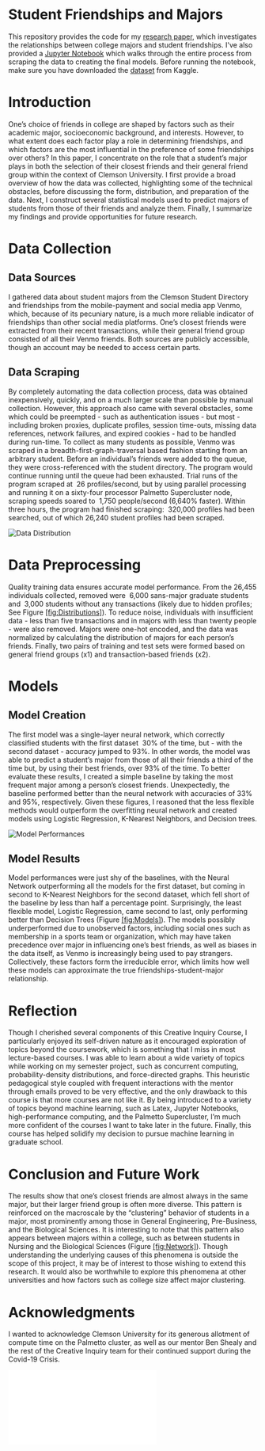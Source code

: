 # Student Friendships and Majors
This repository provides the code for my [research paper](https://github.com/aru-py/student-friendships-project/blob/master/ResearchPaper.pdf), which investigates the relationships between college majors and student friendships. I've also provided a [Jupyter Notebook](https://github.com/aru-py/student-friendships-project/blob/master/student_friendships_notebook.ipynb) which walks through the entire process from scraping the data to creating the final models. Before running the notebook, make sure you have downloaded the [dataset](https://www.kaggle.com/arubhoop/clemson-university-venmo-friends-and-transactions/download) from Kaggle.


# Introduction

One’s choice of friends in college are shaped by factors such as their
academic major, socioeconomic background, and interests. However, to
what extent does each factor play a role in determining friendships, and
which factors are the most influential in the preference of some
friendships over others? In this paper, I concentrate on the role that a
student’s major plays in both the selection of their closest friends and
their general friend group within the context of Clemson University. I
first provide a broad overview of how the data was collected,
highlighting some of the technical obstacles, before discussing the
form, distribution, and preparation of the data. Next, I construct
several statistical models used to predict majors of students from those
of their friends and analyze them. Finally, I summarize my findings and
provide opportunities for future research.

# Data Collection

## Data Sources

I gathered data about student majors from the Clemson Student Directory and friendships from the mobile-payment and social media app Venmo, which, because of its pecuniary nature, is a much more reliable
indicator of friendships than other social media platforms. One’s
closest friends were extracted from their recent transactions, while
their general friend group consisted of all their Venmo friends. Both
sources are publicly accessible, though an account may be needed to
access certain parts.

## Data Scraping

By completely automating the data collection process, data was obtained
inexpensively, quickly, and on a much larger scale than possible by
manual collection. However, this approach also came with several
obstacles, some which could be preempted - such as authentication issues - but most - including broken proxies, duplicate profiles, session
time-outs, missing data references, network failures, and expired
cookies - had to be handled during run-time. To collect as many students
as possible, Venmo was scraped in a breadth-first-graph-traversal based
fashion starting from an arbitrary student. Before an individual’s
friends were added to the queue, they were cross-referenced with the
student directory. The program would continue running until the queue
had been exhausted. Trial runs of the program scraped at  26
profiles/second, but by using parallel processing and running it on a
sixty-four processor Palmetto Supercluster node, scraping speeds soared
to  1,750 people/second (6,640% faster). Within three hours, the program
had finished scraping:  320,000 profiles had been searched, out of which
26,240 student profiles had been scraped.

![Data
Distribution<span label="fig:Distributions"></span>](Visuals/Charts/distribution.png)

# Data Preprocessing

Quality training data ensures accurate model performance. From the
26,455 individuals collected, removed were  6,000 sans-major graduate
students and  3,000 students without any transactions (likely due to
hidden profiles; See Figure
[\[fig:Distributions\]](#fig:Distributions)). To reduce noise,
individuals with insufficient data - less than five transactions and in
majors with less than twenty people - were also removed. Majors were
one-hot encoded, and the data was normalized by calculating the
distribution of majors for each person’s friends. Finally, two pairs of
training and test sets were formed based on general friend groups
(x1) and transaction-based friends (x2).

# Models

## Model Creation

The first model was a single-layer neural network, which correctly
classified students with the first dataset  30% of the time, but - with
the second dataset - accuracy jumped to 93%. In other words, the model
was able to predict a student’s major from those of all their friends a
third of the time but, by using their best friends, over 93% of the
time. To better evaluate these results, I created a simple baseline by
taking the most frequent major among a person’s closest friends.
Unexpectedly, the baseline performed better than the neural network with
accuracies of 33% and 95%, respectively. Given these figures, I reasoned
that the less flexible methods would outperform the overfitting neural
network and created models using Logistic Regression, K-Nearest
Neighbors, and Decision trees.

![Model
Performances<span label="fig:Models"></span>](Visuals/Charts/model_performance.png)

## Model Results

Model performances were just shy of the baselines, with the Neural
Network outperforming all the models for the first dataset, but coming
in second to K-Nearest Neighbors for the second dataset, which fell
short of the baseline by less than half a percentage point.
Surprisingly, the least flexible model, Logistic Regression, came second
to last, only performing better than Decision Trees (Figure
[\[fig:Models\]](#fig:Models)). The models possibly underperformed due
to unobserved factors, including social ones such as membership in a
sports team or organization, which may have taken precedence over major
in influencing one’s best friends, as well as biases in the data itself,
as Venmo is increasingly being used to pay strangers. Collectively,
these factors form the irreducible error, which limits how well these
models can approximate the true friendships-student-major relationship.

# Reflection

Though I cherished several components of this Creative Inquiry Course, I
particularly enjoyed its self-driven nature as it encouraged exploration
of topics beyond the coursework, which is something that I miss in most
lecture-based courses. I was able to learn about a wide variety of
topics while working on my semester project, such as concurrent
computing, probability-density distributions, and force-directed graphs.
This heuristic pedagogical style coupled with frequent interactions with
the mentor through emails proved to be very effective, and the only
drawback to this course is that more courses are not like it. By being
introduced to a variety of topics beyond machine learning, such as
Latex, Jupyter Notebooks, high-performance computing, and the Palmetto
Supercluster, I’m much more confident of the courses I want to take
later in the future. Finally, this course has helped solidify my
decision to pursue machine learning in graduate school.

# Conclusion and Future Work

The results show that one’s closest friends are almost always in the
same major, but their larger friend group is often more diverse. This
pattern is reinforced on the macroscale by the “clustering” behavior of
students in a major, most prominently among those in General
Engineering, Pre-Business, and the Biological Sciences. It is
interesting to note that this pattern also appears between majors within
a college, such as between students in Nursing and the Biological
Sciences (Figure [\[fig:Network\]](#fig:Network)). Though understanding
the underlying causes of this phenomena is outside the scope of this
project, it may be of interest to those wishing to extend this research.
It would also be worthwhile to explore this phenomena at other
universities and how factors such as college size affect major
clustering.

# Acknowledgments

I wanted to acknowledge Clemson University for its generous allotment of
compute time on the Palmetto cluster, as well as our mentor Ben Shealy
and the rest of the Creative Inquiry team for their continued support
during the Covid-19 Crisis.

![image](Visuals/Graphs/graph.pdf)
